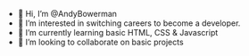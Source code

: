 - 👋 Hi, I’m @AndyBowerman
- 👀 I’m interested in switching careers to become a developer.
- 🌱 I’m currently learning basic HTML, CSS & Javascript
- 💞️ I’m looking to collaborate on basic projects

<!---
AndyBowerman/AndyBowerman is a ✨ special ✨ repository because its `README.md` (this file) appears on your GitHub profile.
You can click the Preview link to take a look at your changes.
--->
